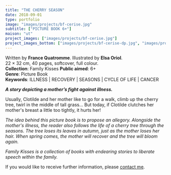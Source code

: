 ```yaml
---
title: "THE CHERRY SEASON"
date: 2018-09-01
type: portfolio
image: "images/projects/bf-cerise.jpg"
subtitle: ["PICTURE BOOK 6+"]
maison: "ut"
project_images: ["images/projects/bf-cerise.jpg"]
project_images_bottom: ["images/projects/bf-cerise-dp.jpg", "images/projects/bf-cerise-dp2.jpg"]
---
```


Written by **France Quatromme**.
Illustrated by **Elsa Oriol**.   
22 × 32 cm, 40 pages, softcover, full colour.  
**Collection**: Family Kisses 
**Public aimed**: 6+   
**Genre**: Picture Book      
**Keywords**: ILLNESS | RECOVERY | SEASONS | CYCLE OF LIFE | CANCER          


***A story depicting a mother’s fight against illness.***


Usually, Clotilde and her mother like to go for a walk, climb up the cherry tree, twirl in the middle of tall grass...
But today, if Clotilde clutches her mother's breast a little too tightly, it hurts her!    

*The idea behind this picture book is to propose an allegory.* 
*Alongside the mother's illness, the reader also follows the life of a cherry tree through the seasons.*
*The tree loses its leaves in autumn, just as the mother loses her hair.* 
*When spring comes, the mother will recover and the tree will bloom again.*       




*Family Kisses is a collection of books with endearing stories to liberate speech within the family.*




If you would like to receive further information, please [contact me](mailto:melanie.guillaumin.edition@gmail.com).


